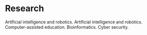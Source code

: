 # Research
Artificial intelligence and robotics. Artificial intelligence and robotics. Computer-assisted education. Bioinformatics. Cyber security.
